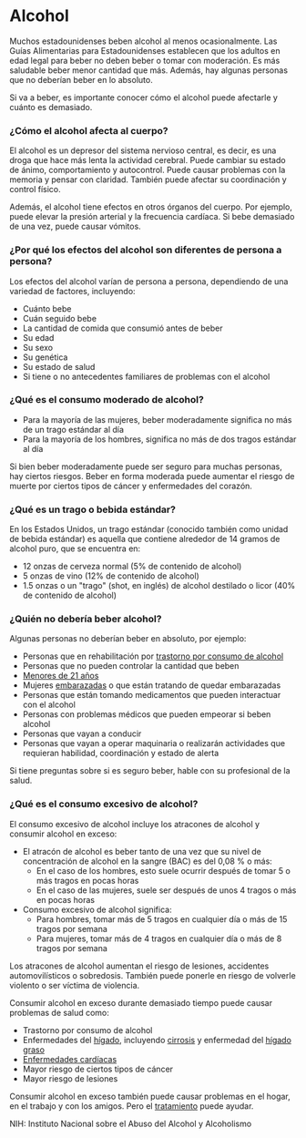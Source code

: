 Alcohol
=======


Muchos estadounidenses beben alcohol al menos ocasionalmente. Las Guías Alimentarias para Estadounidenses establecen que los adultos en edad legal para beber no deben beber o tomar con moderación. Es más saludable beber menor cantidad que más. Además, hay algunas personas que no deberían beber en lo absoluto.


Si va a beber, es importante conocer cómo el alcohol puede afectarle y cuánto es demasiado.


### ¿Cómo el alcohol afecta al cuerpo?


El alcohol es un depresor del sistema nervioso central, es decir, es una droga que hace más lenta la actividad cerebral. Puede cambiar su estado de ánimo, comportamiento y autocontrol. Puede causar problemas con la memoria y pensar con claridad. También puede afectar su coordinación y control físico.


Además, el alcohol tiene efectos en otros órganos del cuerpo. Por ejemplo, puede elevar la presión arterial y la frecuencia cardíaca. Si bebe demasiado de una vez, puede causar vómitos.


### ¿Por qué los efectos del alcohol son diferentes de persona a persona?


Los efectos del alcohol varían de persona a persona, dependiendo de una variedad de factores, incluyendo:


* Cuánto bebe
* Cuán seguido bebe
* La cantidad de comida que consumió antes de beber
* Su edad
* Su sexo
* Su genética
* Su estado de salud
* Si tiene o no antecedentes familiares de problemas con el alcohol


### ¿Qué es el consumo moderado de alcohol?


* Para la mayoría de las mujeres, beber moderadamente significa no más de un trago estándar al día
* Para la mayoría de los hombres, significa no más de dos tragos estándar al día


Si bien beber moderadamente puede ser seguro para muchas personas, hay ciertos riesgos. Beber en forma moderada puede aumentar el riesgo de muerte por ciertos tipos de cáncer y enfermedades del corazón.


### ¿Qué es un trago o bebida estándar?


En los Estados Unidos, un trago estándar (conocido también como unidad de bebida estándar) es aquella que contiene alrededor de 14 gramos de alcohol puro, que se encuentra en:


* 12 onzas de cerveza normal (5% de contenido de alcohol)
* 5 onzas de vino (12% de contenido de alcohol)
* 1.5 onzas o un "trago" (shot, en inglés) de alcohol destilado o licor (40% de contenido de alcohol)


### ¿Quién no debería beber alcohol?


Algunas personas no deberían beber en absoluto, por ejemplo:


* Personas que en rehabilitación por [trastorno por consumo de alcohol](https://medlineplus.gov/spanish/alcoholusedisorderaud.html)
* Personas que no pueden controlar la cantidad que beben
* [Menores de 21 años](https://medlineplus.gov/spanish/underagedrinking.html)
* Mujeres [embarazadas](https://medlineplus.gov/spanish/pregnancyandsubstanceuse.html) o que están tratando de quedar embarazadas
* Personas que están tomando medicamentos que pueden interactuar con el alcohol
* Personas con problemas médicos que pueden empeorar si beben alcohol
* Personas que vayan a conducir
* Personas que vayan a operar maquinaria o realizarán actividades que requieran habilidad, coordinación y estado de alerta


Si tiene preguntas sobre si es seguro beber, hable con su profesional de la salud.


### ¿Qué es el consumo excesivo de alcohol?


El consumo excesivo de alcohol incluye los atracones de alcohol y consumir alcohol en exceso:


* El atracón de alcohol es beber tanto de una vez que su nivel de concentración de alcohol en la sangre (BAC) es del 0,08 % o más:
	+ En el caso de los hombres, esto suele ocurrir después de tomar 5 o más tragos en pocas horas
	+ En el caso de las mujeres, suele ser después de unos 4 tragos o más en pocas horas
* Consumo excesivo de alcohol significa:
	+ Para hombres, tomar más de 5 tragos en cualquier día o más de 15 tragos por semana
	+ Para mujeres, tomar más de 4 tragos en cualquier día o más de 8 tragos por semana


Los atracones de alcohol aumentan el riesgo de lesiones, accidentes automovilísticos o sobredosis. También puede ponerle en riesgo de volverle violento o ser víctima de violencia.


Consumir alcohol en exceso durante demasiado tiempo puede causar problemas de salud como:


* Trastorno por consumo de alcohol
* Enfermedades del [hígado](https://medlineplus.gov/spanish/liverdiseases.html), incluyendo [cirrosis](https://medlineplus.gov/spanish/cirrhosis.html) y enfermedad del [hígado graso](https://medlineplus.gov/spanish/fattyliverdisease.html)
* [Enfermedades cardíacas](https://medlineplus.gov/spanish/heartdiseases.html)
* Mayor riesgo de ciertos tipos de cáncer
* Mayor riesgo de lesiones


Consumir alcohol en exceso también puede causar problemas en el hogar, en el trabajo y con los amigos. Pero el [tratamiento](https://medlineplus.gov/spanish/alcoholusedisorderaudtreatment.html) puede ayudar.


NIH: Instituto Nacional sobre el Abuso del Alcohol y Alcoholismo

